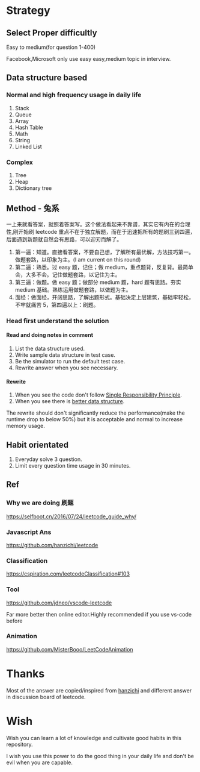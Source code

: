 # Strategy

## Select Proper difficultly

Easy to medium(for question 1-400)

Facebook,Microsoft only use easy easy,medium topic in interview.

## Data structure based

### Normal and high frequency usage in daily life

1. Stack
2. Queue
3. Array
4. Hash Table
5. Math
6. String
7. Linked List

### Complex

1. Tree
2. Heap
3. Dictionary tree

## Method - 兔系

一上来就看答案，就照着答案写。这个做法看起来不靠谱，其实它有内在的合理性,刚开始刷 leetcode 重点不在于独立解题，而在于迅速把所有的题刷三到四遍，后面遇到新题就自然会有思路，可以迎刃而解了。

1. 第一遍：知道。直接看答案，不要自己想，了解所有最优解，方法技巧第一。做题套路，以印象为主。(I am current on this round)
2. 第二遍：熟悉。过 easy 题，记住；做 medium，重点题背，反复背。最简单会，大多不会。记住做题套路，以记住为主。
3. 第三遍：做题。做 easy 题；做部分 medium 题，hard 题有思路。夯实 medium 基础。熟练运用做题套路，以做题为主。
4. 面经：做面经，开阔思路，了解出题形式。基础决定上层建筑，基础牢轻松，不牢就痛苦 5，第四遍以上：刷题。

### Head first understand the solution

#### Read and doing notes in comment

1. List the data structure used.
2. Write sample data structure in test case.
3. Be the simulator to run the default test case.
4. Rewrite answer when you see necessary.

#### Rewrite

1. When you see the code don't follow [Single Responsibility Principle](https://en.wikipedia.org/wiki/Single_responsibility_principle).
2. When you see there is [better data structure](https://homepage.cs.uri.edu/~thenry/resources/unix_art/ch01s06.html).

The rewrite should don't significantly reduce the performance(make the runtime drop to below 50%) but it is acceptable and normal to increase memory usage.

## Habit orientated

1. Everyday solve 3 question.
2. Limit every question time usage in 30 minutes.

## Ref

### Why we are doing 刷题

https://selfboot.cn/2016/07/24/leetcode_guide_why/

### Javascript Ans

https://github.com/hanzichi/leetcode

### Classification

https://cspiration.com/leetcodeClassification#103

### Tool

https://github.com/jdneo/vscode-leetcode

Far more better then online editor.Highly recommended if you use vs-code before

### Animation

https://github.com/MisterBooo/LeetCodeAnimation

# Thanks

Most of the answer are copied/inspired from [hanzichi](https://github.com/hanzichi/leetcode) and different answer in discussion board of leetcode.

# Wish

Wish you can learn a lot of knowledge and cultivate good habits in this repository.

I wish you use this power to do the good thing in your daily life and don't be evil when you are capable.
